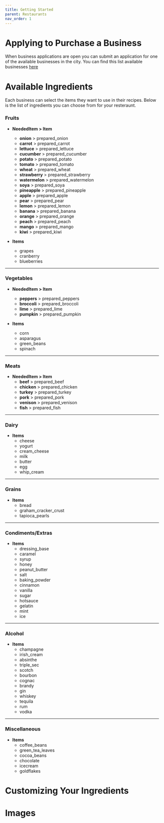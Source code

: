 ```yaml
---
title: Getting Started
parent: Restaurants
nav_order: 1
---
```


# Applying to Purchase a Business
When business applications are open you can submit an application for one of the available businesses in the city. You can find this list available businesses [here](https://valdarix.github.io/docs/whitelist-business/gettingstarted.html)

# Available Ingredients
Each business can select the items they want to use in their recipes. Below is the list of ingredients you can choose from for your resteraunt. 

### **Fruits**

- **NeededItem > Item**
  - **onion** > prepared_onion
  - **carrot** > prepared_carrot
  - **lettuce** > prepared_lettuce
  - **cucumber** > prepared_cucumber
  - **potato** > prepared_potato
  - **tomato** > prepared_tomato
  - **wheat** > prepared_wheat
  - **strawberry** > prepared_strawberry
  - **watermelon** > prepared_watermelon
  - **soya** > prepared_soya
  - **pineapple** > prepared_pineapple
  - **apple** > prepared_apple
  - **pear** > prepared_pear
  - **lemon** > prepared_lemon
  - **banana** > prepared_banana
  - **orange** > prepared_orange
  - **peach** > prepared_peach
  - **mango** > prepared_mango
  - **kiwi** > prepared_kiwi

- **Items**
  - grapes
  - cranberry
  - blueberries

---

### **Vegetables**

- **NeededItem > Item**
  - **peppers** > prepared_peppers
  - **broccoli** > prepared_broccoli
  - **lime** > prepared_lime
  - **pumpkin** > prepared_pumpkin

- **Items**
  - corn
  - asparagus
  - green_beans
  - spinach

---

### **Meats**

- **NeededItem > Item**
  - **beef** > prepared_beef
  - **chicken** > prepared_chicken
  - **turkey** > prepared_turkey
  - **pork** > prepared_pork
  - **venison** > prepared_venison
  - **fish** > prepared_fish

---

### **Dairy**

- **Items**
  - cheese
  - yogurt
  - cream_cheese
  - milk
  - butter
  - egg
  - whip_cream

---

### **Grains**

- **Items**
  - bread
  - graham_cracker_crust
  - tapioca_pearls

---

### **Condiments/Extras**

- **Items**
  - dressing_base
  - caramel
  - syrup
  - honey
  - peanut_butter
  - salt
  - baking_powder
  - cinnamon
  - vanilla
  - sugar
  - hotsauce
  - gelatin
  - mint
  - ice

---

### **Alcohol**

- **Items**
  - champagne
  - irish_cream
  - absinthe
  - triple_sec
  - scotch
  - bourbon
  - cognac
  - brandy
  - gin
  - whiskey
  - tequila
  - rum
  - vodka

---

### **Miscellaneous**

- **Items**
  - coffee_beans
  - green_tea_leaves
  - cocoa_beans
  - chocolate
  - icecream
  - goldflakes


# Customizing Your Ingredients

# Images

